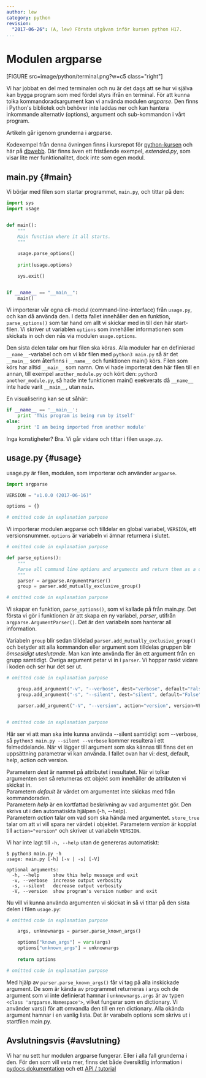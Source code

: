 ```yaml
---
author: lew
category: python
revision:
  "2017-06-26": (A, lew) Första utgåvan inför kursen python H17.
...
```

Modulen argparse
==================================

[FIGURE src=image/python/terminal.png?w=c5 class="right"]

Vi har jobbat en del med terminalen och nu är det dags att se hur vi själva kan bygga program som med fördel styrs ifrån en terminal. För att kunna tolka kommandoradsargument kan vi använda modulen *argparse*. Den finns i Python's bibliotek och behöver inte laddas ner och kan hantera inkommande alternativ (options), argument och sub-kommandon i vårt program.

Artikeln går igenom grunderna i argparse.



<!--more-->



Kodexempel från denna övningen finns i kursrepot för [python-kursen](https://github.com/dbwebb-se/python/tree/master/example/argparse) och här på [dbwebb](repo/python/example/argparse). Där finns även ett fristående exempel, *extended.py*, som visar lite mer funktionalitet, dock inte som egen modul.

<!-- https://asciinema.org/a/125672-->

main.py {#main}
--------------------------------------
Vi börjar med filen som startar programmet, `main.py`, och tittar på den:  

```python
import sys
import usage


def main():
    """
    Main function where it all starts.
    """
    
    usage.parse_options()
    
    print(usage.options)

    sys.exit()


if __name__ == "__main__":
    main()
```

Vi importerar vår egna cli-modul (command-line-interface) från `usage.py`, och kan då använda den. I detta fallet innehåller den en funktion, `parse_options()` som tar hand om allt vi skickar med in till den här start-filen. Vi skriver ut variablen `options` som innehåller informationen som skickats in och den nås via modulen `usage.options`. 

Den sista delen talar om hur filen ska köras. Alla moduler har en definierad `__name__`-variabel och om vi kör filen med `python3 main.py` så är det `__main__` som återfinns i `__name__` och funktionen main() körs. Filen som körs har alltid `__main__` som namn. Om vi hade importerat den här filen till en annan, till exempel `another_module.py` och kört den: `python3 another_module.py`, så hade inte funktionen main() exekverats då `__name__` inte hade varit `__main__`, utan `main`.

En visualisering kan se ut såhär: 

```python
if __name__ == '__main__':
	print 'This program is being run by itself'
else:
	print 'I am being imported from another module'
```



Inga konstigheter? Bra. Vi går vidare och tittar i filen `usage.py`.



usage.py {#usage}
--------------------------------------
usage.py är filen, modulen, som importerar och använder `argparse`. 

```python
import argparse

VERSION = "v1.0.0 (2017-06-16)"

options = {}

# omitted code in explanation purpose
```

Vi importerar modulen argparse och tilldelar en global variabel, `VERSION`, ett versionsnummer. `options` är variabeln vi ämnar returnera i slutet. 

```python
# omitted code in explanation purpose

def parse_options():
    """
    Parse all command line options and arguments and return them as a dictionary.
    """
    parser = argparse.ArgumentParser()
    group = parser.add_mutually_exclusive_group()

# omitted code in explanation purpose

```

Vi skapar en funktion, `parse_options()`, som vi kallade på från main.py. Det första vi gör i funktionen är att skapa en ny variabel, *parser*, utifrån `argparse.ArgumentParser()`. Det är den variabeln som hanterar all information.  

Variabeln `group` blir sedan tilldelad `parser.add_mutually_exclusive_group()` och betyder att alla kommandon eller argument som tilldelas gruppen blir *ömsesidigt uteslutande*. Man kan inte använda fler än ett argument från en grupp samtidigt. Övriga argument petar vi in i `parser`. Vi hoppar raskt vidare i koden och ser hur det ser ut.

```python
# omitted code in explanation purpose

    group.add_argument("-v", "--verbose", dest="verbose", default="False", help="increase output verbosity", action="store_true")
    group.add_argument("-s", "--silent", dest="silent", default="False", help="decrease output verbosity", action="store_true")    

    parser.add_argument("-V", "--version", action="version", version=VERSION)


# omitted code in explanation purpose

```

Här ser vi att man ska inte kunna använda --silent samtidigt som --verbose, så `python3 main.py --silent --verbose` kommer resultera i ett felmeddelande. När vi lägger till argument som ska kännas till finns det en uppsättning parametrar vi kan använda. I fallet ovan har vi: dest, default, help, action och version. 

Parametern *dest* är namnet på attributet i resultatet. När vi tolkar argumenten sen så returneras ett objekt som innehåller de attributen vi skickat in.  
Parametern *default* är värdet om argumentet inte skickas med från kommandoraden.  
Parametern *help* är en kortfattad beskrivning av vad argumentet gör. Den skrivs ut i den automatiskta hjälpen (-h, --help).  
Parametern *action* talar om vad som ska hända med argumentet. `store_true` talar om att vi vill spara ner värdet i objektet. 
Parametern *version* är kopplat till `action="version"` och skriver ut variabeln `VERSION`.  

Vi har inte lagt till `-h, --help` utan de genereras automatiskt:  

```
$ python3 main.py -h
usage: main.py [-h] [-v | -s] [-V]

optional arguments:
  -h, --help     show this help message and exit
  -v, --verbose  increase output verbosity
  -s, --silent   decrease output verbosity
  -V, --version  show program's version number and exit
```

Nu vill vi kunna använda argumenten vi skickat in så vi tittar på den sista delen i filen `usage.py`:

```python
# omitted code in explanation purpose

    args, unknownargs = parser.parse_known_args()

    options["known_args"] = vars(args)
    options["unknown_args"] = unknownargs
    
    return options

# omitted code in explanation purpose
```

Med hjälp av `parser.parse_known_args()` får vi tag på alla inskickade argument. De som är kända av programmet returneras i `args` och de argument som vi inte definierat hamnar i `unknownargs.args` är av typen `<class 'argparse.Namespace'>`, vilket fungerar som en dictionary. Vi använder vars() för att omvandla den till en ren dictionary. Alla okända argument hamnar i en vanlig lista. Det är varabeln options som skrivs ut i startfilen main.py.



Avslutningsvis {#avslutning}
--------------------------------------
Vi har nu sett hur modulen argparse fungerar. Eller i alla fall grunderna i den. För den som vill veta mer, finns det både översiktlig information i [pydocs dokumentation](https://docs.python.org/3/library/argparse.html) och ett [API / tutorial](https://docs.python.org/3/howto/argparse.html#id1)
